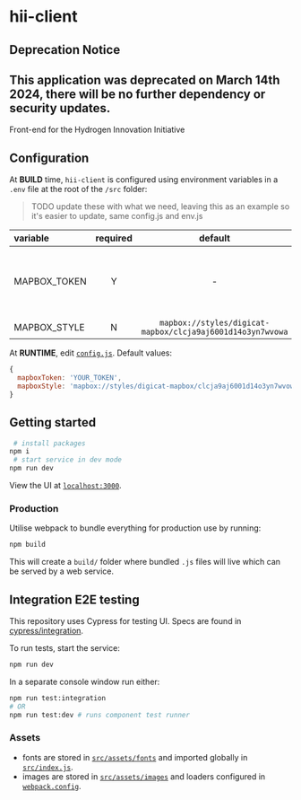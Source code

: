 # hii-client

## Deprecation Notice
This application was deprecated on March 14th 2024, there will be no further dependency or security updates.
---

Front-end for the Hydrogen Innovation Initiative

## Configuration

At **BUILD** time, `hii-client` is configured using environment variables in a `.env` file at the root of the `/src` folder:

> TODO update these with what we need, leaving this as an example so it's easier to update, same config.js and env.js

| variable     | required |                          default                           | description                                                   |
| :----------- | :------: | :--------------------------------------------------------: | :------------------------------------------------------------ |
| MAPBOX_TOKEN |    Y     |                             -                              | Required to render the map. Token for your Mapbox account     |
| MAPBOX_STYLE |    N     | `mapbox://styles/digicat-mapbox/clcja9aj6001d14o3yn7wvowa` | Map [style](https://docs.mapbox.com/mapbox-gl-js/style-spec/) |

At **RUNTIME**, edit [`config.js`](./public/config.js). Default values:

```js
{
  mapboxToken: 'YOUR_TOKEN',
  mapboxStyle: 'mapbox://styles/digicat-mapbox/clcja9aj6001d14o3yn7wvowa',
}
```

## Getting started

```sh
 # install packages
npm i
 # start service in dev mode
npm run dev
```

View the UI at [`localhost:3000`](http://localhost:3000/).

### Production

Utilise webpack to bundle everything for production use by running:

```sh
npm build
```

This will create a `build/` folder where bundled `.js` files will live which can be served by a web service.

## Integration E2E testing

This repository uses Cypress for testing UI. Specs are found in [cypress/integration](./cypress/integration).

To run tests, start the service:

```sh
npm run dev
```

In a separate console window run either:

```sh
npm run test:integration
# OR
npm run test:dev # runs component test runner
```

### Assets

- fonts are stored in [`src/assets/fonts`](./src/assets/fonts) and imported globally in [`src/index.js`](./src/index.js).
- images are stored in [`src/assets/images`](./src/assets/images/) and loaders configured in [`webpack.config`](./webpack.config.js).
